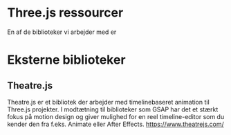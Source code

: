 # Three.js ressourcer
En af de biblioteker vi arbejder med er 

# Eksterne biblioteker
## Theatre.js
Theatre.js er et bibliotek der arbejder med timelinebaseret animation til Three.js projekter. I modtætning til biblioteker som GSAP har det et stærkt fokus på motion design og giver mulighed for en reel timeline-editor som du kender den fra f.eks. Animate eller After Effects.
https://www.theatrejs.com/
